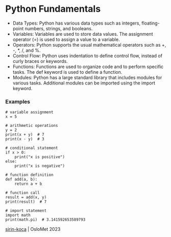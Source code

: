 # Python Fundamentals

* Data Types: 
Python has various data types such as integers, floating-point numbers, strings, and booleans.
* Variables: 
Variables are used to store data values. The assignment operator (=) is used to assign a value to a variable.
* Operators: 
Python supports the usual mathematical operators such as +, -, *, /, and %.
* Control Flow: 
Python uses indentation to define control flow, instead of curly braces or keywords.
* Functions: 
Functions are used to organize code and to perform specific tasks. The def keyword is used to define a function.
* Modules: 
Python has a large standard library that includes modules for various tasks. Additional modules can be imported using the import keyword.

### Examples

```
# variable assignment
x = 5

# arithmetic operations
y = 2
print(x + y)  # 7
print(x - y)  # 3

# conditional statement
if x > 0:
    print("x is positive")
else:
    print("x is negative")

# function definition
def add(a, b):
    return a + b

# function call
result = add(x, y)
print(result)  # 7

# import statement
import math
print(math.pi)  # 3.141592653589793

```

[sirin-koca](https://github.com/sirin-koca) | OsloMet 2023
